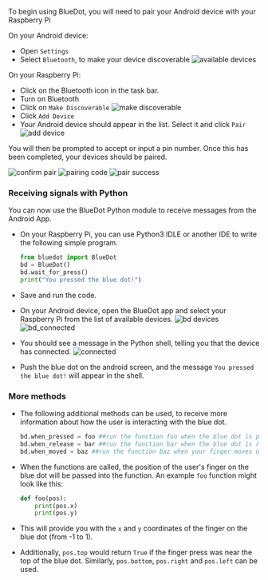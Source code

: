To begin using BlueDot, you will need to pair your Android device with your Raspberry Pi

On your Android device:
- Open `Settings`
- Select `Bluetooth`, to make your device discoverable
  ![available devices](images/available_devices.png)

On your Raspberry Pi:
- Click on the  Bluetooth icon in the task bar.
- Turn on Bluetooth
- Click on `Make Discoverable`
  ![make discoverable](images/make_discoverable.png)
- Click `Add Device`
- Your Android device should appear in the list. Select it and click `Pair`
  ![add device](images/add_device.png)
  
You will then be prompted to accept or input a pin number. Once this has been completed, your devices should be paired.

![confirm pair](images/confirm_pair.png)
![pairing code](images/pairing_code.png)
![pair success](images/pair_success.png)

### Receiving signals with Python

You can now use the BlueDot Python module to receive messages from the Android App.

- On your Raspberry Pi, you can use Python3 IDLE or another IDE to write the following simple program.

	```python
	from bluedot import BlueDot
	bd = BlueDot()
	bd.wait_for_press()
	print("You pressed the blue dot!")
	```

- Save and run the code.
- On your Android device, open the BlueDot app and select your Raspberry Pi from the list of available devices.
	![bd devices](images/bd_devices.png)
	![bd_connected](images/bd_connected.png)
- You should see a message in the Python shell, telling you that the device has connected.
  ![connected](images/connected.png)
- Push the blue dot on the android screen, and the message `You pressed the blue dot!` will appear in the shell.

### More methods

- The following additional methods can be used, to receive more information about how the user is interacting with the blue dot.

	```python
	bd.when_pressed = foo ##run the function foo when the blue dot is pressed
	bd.when_release = bar ##run the function bar when the blue dot is released
	bd.when_moved = baz ##run the function baz when your finger moves on the blue dot
	```

- When the functions are called, the position of the user's finger on the blue dot will be passed into the function. An example `foo` function might look like this:

	```python
	def foo(pos):
		print(pos.x)
		print(pos.y)
	```

- This will provide you with the `x` and `y` coordinates of the finger on the blue dot (from -1 to 1).

- Additionally, `pos.top` would return `True` if the finger press was near the top of the blue dot. Similarly, `pos.bottom`, `pos.right` and `pos.left` can be used.

